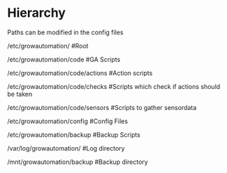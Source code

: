 # Hierarchy
Paths can be modified in the config files

/etc/growautomation/					#Root

/etc/growautomation/code				#GA Scripts

/etc/growautomation/code/actions		#Action scripts

/etc/growautomation/code/checks			#Scripts which check if actions should be taken

/etc/growautomation/code/sensors		#Scripts to gather sensordata

/etc/growautomation/config				#Config Files

/etc/growautomation/backup				#Backup Scripts

/var/log/growautomation/				#Log directory

/mnt/growautomation/backup				#Backup directory
